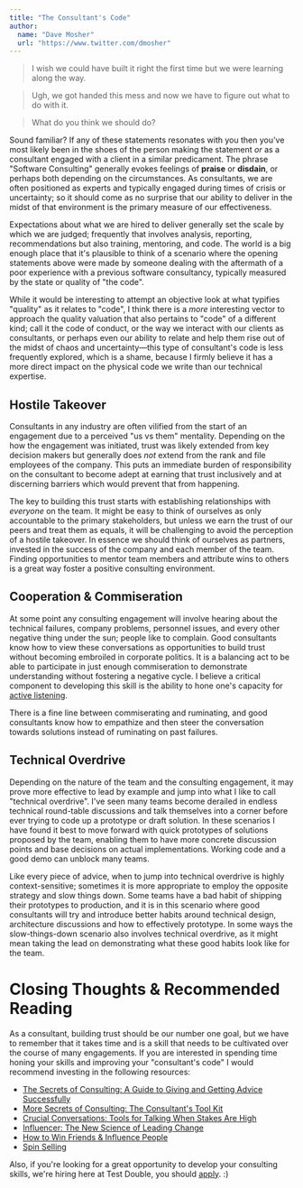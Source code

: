 ```yaml
---
title: "The Consultant's Code"
author:
  name: "Dave Mosher"
  url: "https://www.twitter.com/dmosher"
---
```


> I wish we could have built it right the first time but we were learning along the way.

> Ugh, we got handed this mess and now we have to figure out what to do with it.

> What do you think we should do?


Sound familiar? If any of these statements resonates with you then you've most likely been in the shoes of the person making the statement _or_ as a consultant engaged with a client in a similar predicament. The phrase "Software Consulting" generally evokes feelings of **praise** or **disdain**, or perhaps both depending on the circumstances. As consultants, we are often positioned as experts and typically engaged during times of crisis or uncertainty; so it should come as no surprise that our ability to deliver in the midst of that environment is the primary measure of our effectiveness.

Expectations about what we are hired to deliver generally set the scale by which we are judged; frequently that involves analysis, reporting, recommendations but also training, mentoring, and code. The world is a big enough place that it's plausible to think of a scenario where the opening statements above were made by someone dealing with the aftermath of a poor experience with a previous software consultancy, typically measured by the state or quality of "the code".

While it would be interesting to attempt an objective look at what typifies "quality" as it relates to "code", I think there is a _more_ interesting vector to approach the quality valuation that also pertains to "code" of a different kind; call it the code of conduct, or the way we interact with our clients as consultants, or perhaps even our ability to relate and help them rise out of the midst of chaos and uncertainty&mdash;this type of consultant's code is less frequently explored, which is a shame, because I firmly believe it has a more direct impact on the physical code we write than our technical expertise.

## Hostile Takeover

Consultants in any industry are often vilified from the start of an engagement due to a perceived "us vs them" mentality. Depending on the how the engagement was initiated, trust was likely extended from key decision makers but generally does _not_ extend from the rank and file employees of the company. This puts an immediate burden of responsibility on the consultant to become adept at earning that trust inclusively and at discerning barriers which would prevent that from happening.

The key to building this trust starts with establishing relationships with _everyone_ on the team. It might be easy to think of ourselves as only accountable to the primary stakeholders, but unless we earn the trust of our peers and treat them as equals, it will be challenging to avoid the perception of a hostile takeover. In essence we should think of ourselves as partners, invested in the success of the company and each member of the team. Finding opportunities to mentor team members and attribute wins to others is a great way foster a positive consulting environment.

## Cooperation & Commiseration

At some point any consulting engagement will involve hearing about the technical failures, company problems, personnel issues, and every other negative thing under the sun; people like to complain. Good consultants know how to view these conversations as opportunities to build trust without becoming embroiled in corporate politics. It is a balancing act to be able to participate in just enough commiseration to demonstrate understanding without fostering a negative cycle. I believe a critical component to developing this skill is the ability to hone one's capacity for [active listening](https://en.wikipedia.org/wiki/Active_listening).

There is a fine line between commiserating and ruminating, and good consultants know how to empathize and then steer the conversation towards solutions instead of ruminating on past failures.

## Technical Overdrive

Depending on the nature of the team and the consulting engagement, it may prove more effective to lead by example and jump into what I like to call "technical overdrive". I've seen many teams become derailed in endless technical round-table discussions and talk themselves into a corner before ever trying to code up a prototype or draft solution. In these scenarios I have found it best to move forward with quick prototypes of solutions proposed by the team, enabling them to have more concrete discussion points and base decisions on actual implementations. Working code and a good demo can unblock many teams.

Like every piece of advice, when to jump into technical overdrive is highly context-sensitive; sometimes it is more appropriate to employ the opposite strategy and slow things down. Some teams have a bad habit of shipping their prototypes to production, and it is in this scenario where good consultants will try and introduce better habits around technical design, architecture discussions and how to effectively prototype. In some ways the slow-things-down scenario also involves technical overdrive, as it might mean taking the lead on demonstrating what these good habits look like for the team.

# Closing Thoughts & Recommended Reading

As a consultant, building trust should be our number one goal, but we have to remember that it takes time and is a skill that needs to be cultivated over the course of many engagements. If you are interested in spending time honing your skills and improving your "consultant's code" I would recommend investing in the following resources:

* [The Secrets of Consulting: A Guide to Giving and Getting Advice Successfully](https://www.amazon.ca/Secrets-Consulting-Giving-Getting-Successfully/dp/0932633013)
* [More Secrets of Consulting: The Consultant's Tool Kit](https://www.amazon.com/More-Secrets-Consulting-Consultants-Tool-ebook/dp/B004J35LH6)
* [Crucial Conversations: Tools for Talking When Stakes Are High](https://www.amazon.ca/Crucial-Conversations-Talking-Stakes-Second/dp/0071771328)
* [Influencer: The New Science of Leading Change](https://www.amazon.com/Influencer-Science-Leading-Change-Second/dp/0071808868)
* [How to Win Friends & Influence People](https://www.amazon.com/How-Win-Friends-Influence-People/dp/0671027034)
* [Spin Selling](https://www.amazon.ca/SPIN-Selling-Neil-Rackham/dp/0070511136)

Also, if you're looking for a great opportunity to develop your consulting skills, we're hiring here at Test Double, you should [apply](http://testdouble.com/join/). :)
